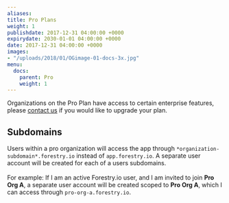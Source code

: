 ```yaml
---
aliases:
title: Pro Plans
weight: 1
publishdate: 2017-12-31 04:00:00 +0000
expirydate: 2030-01-01 04:00:00 +0000
date: 2017-12-31 04:00:00 +0000
images:
- "/uploads/2018/01/OGimage-01-docs-3x.jpg"
menu:
  docs:
    parent: Pro
    weight: 1
---
```


Organizations on the Pro Plan have access to certain enterprise features, please [contact us](/support/) if you would like to upgrade your plan.

## Subdomains

Users within a pro organization will access the app through `*organization-subdomain*.forestry.io` instead of `app.forestry.io`. A separate user account will be created for each of a users subdomains.<br /><br />
For example: If I am an active Forestry.io user, and I am invited to join **Pro Org A**, a separate user account will be created scoped to **Pro Org A**, which I can access through `pro-org-a.forestry.io`.